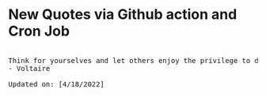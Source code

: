# New Quotes via Github action and Cron Job

<pre>
<!-- #quote -->
Think for yourselves and let others enjoy the privilege to do so too.
- Voltaire

Updated on: [4/18/2022]
<!-- #quoteEnd -->
</pre>
